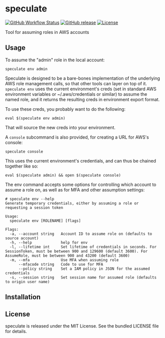 speculate
=========

[![GitHub Workflow Status](https://img.shields.io/github/actions/workflow/status/akerl/speculate/build.yml?branch=main)](https://github.com/akerl/speculate/actions)
[![GitHub release](https://img.shields.io/github/release/akerl/speculate.svg)](https://github.com/akerl/speculate/releases)
[![License](https://img.shields.io/github/license/akerl/speculate)](https://github.com/akerl/speculate/blob/master/LICENSE)

Tool for assuming roles in AWS accounts

## Usage

To assume the "admin" role in the local account:

```
speculate env admin
```

Speculate is designed to be a bare-bones implementation of the underlying AWS role management calls, so that other tools can layer on top of it. `speculate env` uses the current environment's creds (set in standard AWS environment variables or ~/.aws/credentials or similar) to assume the named role, and it returns the resulting creds in environment export format.

To use these creds, you probably want to do the following:

```
eval $(speculate env admin)
```

That will source the new creds into your environment.

A `console` subcommand is also provided, for creating a URL for AWS's console:

```
speculate console
```

This uses the current environment's credentials, and can thus be chained together like so:

```
eval $(speculate admin) && open $(speculate console)
```

The env command accepts some options for controlling which account to assume a role on, as well as for MFA and other assumption settings:

```
# speculate env --help
Generate temporary credentials, either by assuming a role or requesting a session token

Usage:
  speculate env [ROLENAME] [flags]

Flags:
  -a, --account string   Account ID to assume role on (defaults to source account)
  -h, --help             help for env
  -l, --lifetime int     Set lifetime of credentials in seconds. For SessionToken, must be between 900 and 129600 (default 3600). For AssumeRole, must be between 900 and 43200 (default 3600)
  -m, --mfa              Use MFA when assuming role
      --mfacode string   Code to use for MFA
      --policy string    Set a IAM policy in JSON for the assumed credentials
  -s, --session string   Set session name for assumed role (defaults to origin user name)
```

## Installation

## License

speculate is released under the MIT License. See the bundled LICENSE file for details.
